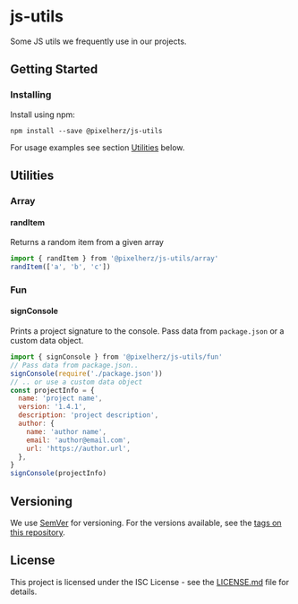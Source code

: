 # js-utils

Some JS utils we frequently use in our projects.


## Getting Started

### Installing

Install using npm:

```
npm install --save @pixelherz/js-utils
```

For usage examples see section [Utilities](#utilities) below. 


## Utilities

### Array

#### randItem

Returns a random item from a given array

```js
import { randItem } from '@pixelherz/js-utils/array'
randItem(['a', 'b', 'c'])
```

### Fun

#### signConsole

Prints a project signature to the console. Pass data from `package.json` or a custom data object. 

```js
import { signConsole } from '@pixelherz/js-utils/fun'
// Pass data from package.json..
signConsole(require('./package.json'))
// .. or use a custom data object
const projectInfo = {
  name: 'project name',
  version: '1.4.1',
  description: 'project description',
  author: {
    name: 'author name',
    email: 'author@email.com',
    url: 'https://author.url',
  },
}
signConsole(projectInfo)
```


## Versioning

We use [SemVer](http://semver.org/) for versioning. For the versions available, see the [tags on this repository](https://github.com/Pixelherz/js-utils/tags). 


## License

This project is licensed under the ISC License - see the [LICENSE.md](LICENSE.md) file for details.
